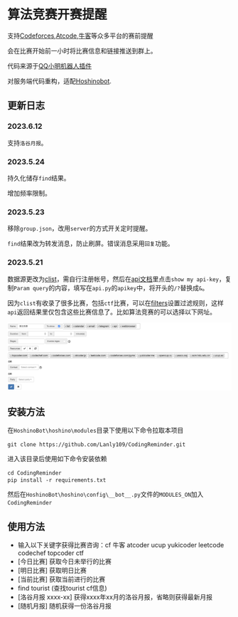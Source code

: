 # 算法竞赛开赛提醒

支持[Codeforces](https://codeforces.com/),[Atcode](https://atcoder.jp),[牛客](https://ac.nowcoder.com/acm/home)等众多平台的赛前提醒

会在比赛开始前一小时将比赛信息和链接推送到群上。

代码来源于[QQ小明机器人插件](https://github.com/bobby285271/xiaoming-bot)

对服务端代码重构，适配[Hoshinobot](https://github.com/Ice-Cirno/HoshinoBot).

## 更新日志

### 2023.6.12

支持`洛谷月报`。

### 2023.5.24

持久化储存`find`结果。

增加频率限制。

### 2023.5.23

移除`group.json`，改用`server`的方式开关定时提醒。

`find`结果改为转发消息，防止刷屏。错误消息采用`回复`功能。

### 2023.5.21

数据源更改为[clist](https://clist.by)，需自行注册帐号，然后在[api文档](https://clist.by/api/v3/doc/)里点击`show my api-key`，复制`Param query`的内容，填写在`api.py`的`apikey`中，将开头的`/?`替换成`&`。

因为`clist`有收录了很多比赛，包括`ctf`比赛，可以在[filters](https://clist.by/settings/filters/)设置过滤规则，这样`api`返回结果里仅包含这些比赛信息了。比如算法竞赛的可以选择以下网址。

![algorithm_contest](README-img/algorithm_contest.png)

## 安装方法

在```HoshinoBot\hoshino\modules```目录下使用以下命令拉取本项目

```
git clone https://github.com/Lanly109/CodingReminder.git
```

进入该目录后使用如下命令安装依赖

```
cd CodingReminder
pip install -r requirements.txt
```

然后在```HoshinoBot\hoshino\config\__bot__.py```文件的```MODULES_ON```加入```CodingReminder```


## 使用方法

- 输入以下关键字获得比赛咨询：cf 牛客 atcoder ucup yukicoder leetcode codechef topcoder ctf
- [今日比赛] 获取今日未举行的比赛
- [明日比赛] 获取明日比赛
- [当前比赛] 获取当前进行的比赛
- find tourist (查找tourist cf信息) 
- [洛谷月报 xxxx-xx] 获得xxxx年xx月的洛谷月报，省略则获得最新月报
- [随机月报] 随机获得一份洛谷月报
